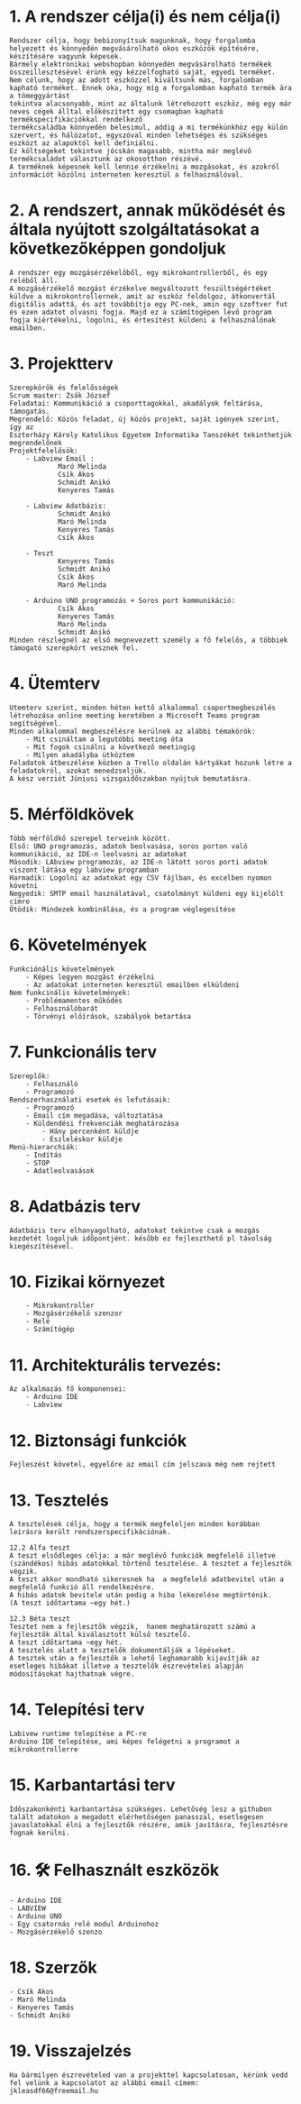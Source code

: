 # 1. A rendszer célja(i) és nem célja(i)
	Rendszer célja, hogy bebizonyítsuk magunknak, hogy forgalomba helyezett és könnyedén megvásárolható okos eszközök építésére, készítésére vagyunk képesek.
	Bármely elektronikai webshopban könnyedén megvásárolható termékek összeillesztésével érünk egy kézzelfogható saját, egyedi terméket. 
	Nem célunk, hogy az adott eszközzel kiváltsunk más, forgalomban kapható terméket. Ennek oka, hogy míg a forgalomban kapható termék ára a tömeggyártást
	tekintva alacsonyabb, mint az általunk létrehozott eszköz, még egy már neves cégek álltal előkészített egy csomagban kapható termékspecifikációkkal rendelkező
	termékcsaládba könnyedén belesimul, addig a mi termékünkhöz egy külön szervert, és hálózatot, egyszóval minden lehetséges és szükséges eszközt az alapoktól kell definiálni.
	Ez költségeket tekintve jócskán magasabb, mintha már meglévő termékcsaládot választunk az okosotthon részévé.
	A terméknek képesnek kell lennie érzékelni a mozgásokat, és azokról információt közölni interneten keresztül a felhasználóval.

# 2. A rendszert, annak működését és általa nyújtott szolgáltatásokat a következőképpen gondoljuk
	A rendszer egy mozgásérzékelőből, egy mikrokontrollerből, és egy reléből áll. 
	A mozgásérzékelő mozgást érzékelve megváltozott feszültségértéket küldve a mikrokontrollernek, amit az eszköz feldolgoz, átkonvertál digitális adattá, és azt továbbítja egy PC-nek, amin egy szoftver fut és ezen adatot olvasni fogja. Majd ez a számítógépen lévő program fogja kiértékelni, logolni, és értesítést küldeni a felhasználónak emailben. 
	
# 3. Projektterv
	Szerepkörök és felelősségek
	Scrum master: Zsák József
	Feladatai: Kommunikáció a csoporttagokkal, akadályok feltárása, támogatás.
	Megrendelő: Közös feladat, új közös projekt, saját igények szerint, így az 
	Eszterházy Károly Katolikus Egyetem Informatika Tanszékét tekinthetjük megrendelőnek
	Projektfelelősök:
		- Labview Email : 	
				Maró Melinda
				Csík Ákos
				Schmidt Anikó
				Kenyeres Tamás

		- Labview Adatbázis: 	
				Schmidt Anikó 
				Maró Melinda
				Kenyeres Tamás
				Csík Ákos

		- Teszt 	
				Kenyeres Tamás
				Schmidt Anikó
				Csík Ákos
				Maró Melinda

		- Arduino UNO programozás + Soros port kommunikáció:	
				Csík Ákos
				Kenyeres Tamás
				Maró Melinda
				Schmidt Anikó
	Minden részlegnél az első megnevezett személy a fő felelős, a többiek támogató szerepkört vesznek fel.      

# 4. Ütemterv
	Ütemterv szerint, minden héten kettő alkalommal csoportmegbeszélés létrehozása online meeting keretében a Microsoft Teams program segítségével.
	Minden alkalommal megbeszélésre kerülnek az alábbi témakörök:
		- Mit csináltam a legutóbbi meeting óta
		- Mit fogok csinálni a következő meetingig
		- Milyen akadályba ütköztem
	Feladatok átbeszélése közben a Trello oldalán kártyákat hozunk létre a feladatokról, azokat menedzseljük. 
	A kész verziót Júniusi vizsgaidőszakban nyújtuk bemutatásra. 

# 5. Mérföldkövek
	Több mérföldkő szerepel terveink között. 
    Első: UNO programozás, adatok beolvasása, soros porton való kommunikáció, az IDE-n leolvasni az adatokat
    Második: LAbview programozás, az IDE-n látott soros porti adatok viszont látása egy labview programban
    Harmadik: Logolni az adatokat egy CSV fájlban, és excelben nyomon követni
    Negyedik: SMTP email használatával, csatolmányt küldeni egy kijelölt címre
    Ötödik: Mindezek kombinálása, és a program véglegesítése

# 6. Követelmények
	Funkciónális követelmények
        - Képes legyen mozgást érzékelni
        - Az adatokat interneten keresztül emailben elküldeni
	Nem funkcinális követelmények:
		- Problémamentes működés
		- Felhasználóbarát 
		- Törvényi előírások, szabályok betartása

# 7. Funkcionális terv
	Szereplők:
		- Felhasználó
		- Programozó
	Rendszerhasználati esetek és lefutásaik:
		- Programozó
		- Email cím megadása, változtatása
		- Küldendési frekvenciák meghatározása
			- Hány percenként küldje
			- Észleléskor küldje
	Menü-hierarchiák:
		- Indítás
		- STOP
		- Adatleolvasások


# 8. Adatbázis terv
    Adatbázis terv elhanyagolható, adatokat tekintve csak a mozgás kezdetét logoljuk időpontjént. később ez fejleszthető pl távolság kiegészítésével.

# 10. Fizikai környezet
        - Mikrokontroller
        - Mozgásérzékelő szenzor
        - Relé
        - Számítógép

# 11. Architekturális tervezés:
	Az alkalmazás fő komponensei:
        - Arduino IDE
        - Labview
	

# 12. Biztonsági funkciók
    Fejleszést követel, egyelőre az email cím jelszava még nem rejtett

# 13. Tesztelés
	A tesztelések célja, hogy a termék megfeleljen minden korábban leírásra került rendszerspecifikációnak.
	
	12.2 Alfa teszt
	A teszt elsődleges célja: a már meglévő funkciók megfelelő illetve (szándékos) hibás adatokkal történő tesztelése. A tesztet a fejlesztők végzik.
	A teszt akkor mondható sikeresnek ha  a megfelelő adatbevitel után a megfelelő funkció áll rendelkezésre. 
	A hibás adatok bevitele után pedig a hiba lekezelése megtörténik.
	(A teszt időtartama ~egy hét.)

	12.3 Béta teszt
	Tesztet nem a fejlesztők végzik,  hanem meghatározott számú a fejlesztők által kiválasztott külső tesztelő.
	A teszt időtartama ~egy hét.
	A tesztelés alatt a tesztelők dokumentálják a lépéseket.
	A tesztek után a fejlesztők a lehető leghamarabb kijavítják az esetleges hibákat illetve a tesztelők észrevételei alapján módosításokat hajthatnak végre.

# 14. Telepítési terv
	Labivew runtime telepítése a PC-re
    Arduino IDE telepítése, ami képes felégetni a programot a mikrokontrollerre

# 15. Karbantartási terv
	Időszakonkénti karbantartása szükséges. Lehetőség lesz a githubon talált adatokon a megadott elérhetőségen panasszal, esetlegesen javaslatokkal élni a fejlesztők részére, amik javításra, fejlesztésre fognak kerülni. 


# 16. 🛠 Felhasznált eszközök
	- Arduino IDE
	- LABVIEW
	- Arduino UNO
	- Egy csatornás relé modul Arduinohoz
	- Mozgásérzékelő szenzo


# 18. Szerzők

	- Csík Ákos
	- Maró Melinda
	- Kenyeres Tamás
	- Schmidt Anikó

# 19. Visszajelzés

	Ha bármilyen észrevételed van a projekttel kapcsolatosan, kérünk vedd fel velünk a kapcsolatot az alábbi email címem:
	jkleasdf66@freemail.hu

